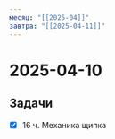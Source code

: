 ```yaml
---
месяц: "[[2025-04]]"
завтра: "[[2025-04-11]]"
---
```


# 2025-04-10

## Задачи

 - [x] 16 ч. Механика щипка
